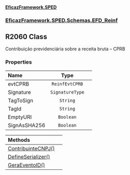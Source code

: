 #### [EficazFramework.SPED](EficazFrameworkSPED.md 'EficazFramework SPED')
### [EficazFramework.SPED.Schemas.EFD_Reinf](EficazFramework.SPED.Schemas.EFD_Reinf.md 'EficazFramework.SPED.Schemas.EFD_Reinf')

## R2060 Class

Contribuição previdenciária sobre a receita bruta – CPRB
### Properties

| Name | Type | |
| :--- | :---: | :--- |
| evtCPRB | `ReinfEvtCPRB` |  |
| Signature | `SignatureType` |  |
| TagToSign | `String` |  |
| TagId | `String` |  |
| EmptyURI | `Boolean` |  |
| SignAsSHA256 | `Boolean` |  |

| Methods | |
| :--- | :--- |
| [ContribuinteCNPJ()](EficazFramework.SPED.Schemas.EFD_Reinf/R2060/ContribuinteCNPJ().md 'EficazFramework.SPED.Schemas.EFD_Reinf.R2060.ContribuinteCNPJ()') | |
| [DefineSerializer()](EficazFramework.SPED.Schemas.EFD_Reinf/R2060/DefineSerializer().md 'EficazFramework.SPED.Schemas.EFD_Reinf.R2060.DefineSerializer()') | |
| [GeraEventoID()](EficazFramework.SPED.Schemas.EFD_Reinf/R2060/GeraEventoID().md 'EficazFramework.SPED.Schemas.EFD_Reinf.R2060.GeraEventoID()') | |
